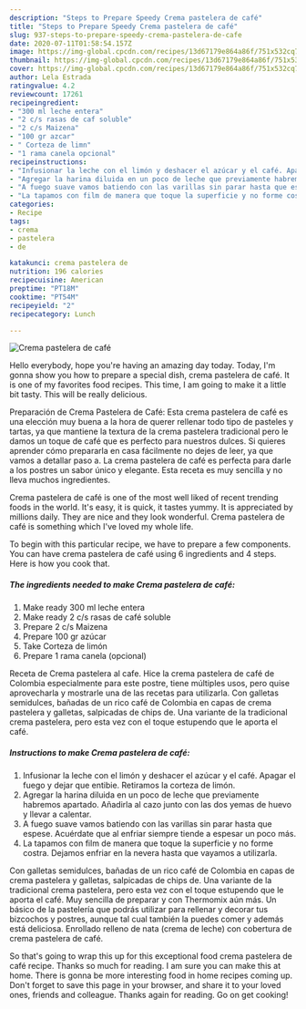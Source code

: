 ```yaml
---
description: "Steps to Prepare Speedy Crema pastelera de café"
title: "Steps to Prepare Speedy Crema pastelera de café"
slug: 937-steps-to-prepare-speedy-crema-pastelera-de-cafe
date: 2020-07-11T01:58:54.157Z
image: https://img-global.cpcdn.com/recipes/13d67179e864a86f/751x532cq70/crema-pastelera-de-cafe-foto-principal.jpg
thumbnail: https://img-global.cpcdn.com/recipes/13d67179e864a86f/751x532cq70/crema-pastelera-de-cafe-foto-principal.jpg
cover: https://img-global.cpcdn.com/recipes/13d67179e864a86f/751x532cq70/crema-pastelera-de-cafe-foto-principal.jpg
author: Lela Estrada
ratingvalue: 4.2
reviewcount: 17261
recipeingredient:
- "300 ml leche entera"
- "2 c/s rasas de caf soluble"
- "2 c/s Maizena"
- "100 gr azcar"
- " Corteza de limn"
- "1 rama canela opcional"
recipeinstructions:
- "Infusionar la leche con el limón y deshacer el azúcar y el café. Apagar el fuego y dejar que entibie. Retiramos la corteza de limón."
- "Agregar la harina diluida en un poco de leche que previamente habremos apartado. Añadirla al cazo junto con las dos yemas de huevo y llevar a calentar."
- "A fuego suave vamos batiendo con las varillas sin parar hasta que espese. Acuérdate que al enfriar siempre tiende a espesar un poco más."
- "La tapamos con film de manera que toque la superficie y no forme costra. Dejamos enfriar en la nevera hasta que vayamos a utilizarla."
categories:
- Recipe
tags:
- crema
- pastelera
- de

katakunci: crema pastelera de 
nutrition: 196 calories
recipecuisine: American
preptime: "PT18M"
cooktime: "PT54M"
recipeyield: "2"
recipecategory: Lunch

---
```



![Crema pastelera de café](https://img-global.cpcdn.com/recipes/13d67179e864a86f/751x532cq70/crema-pastelera-de-cafe-foto-principal.jpg)

Hello everybody, hope you're having an amazing day today. Today, I'm gonna show you how to prepare a special dish, crema pastelera de café. It is one of my favorites food recipes. This time, I am going to make it a little bit tasty. This will be really delicious.

Preparación de Crema Pastelera de Café: Esta crema pastelera de café es una elección muy buena a la hora de querer rellenar todo tipo de pasteles y tartas, ya que mantiene la textura de la crema pastelera tradicional pero le damos un toque de café que es perfecto para nuestros dulces. Si quieres aprender cómo prepararla en casa fácilmente no dejes de leer, ya que vamos a detallar paso a. La crema pastelera de café es perfecta para darle a los postres un sabor único y elegante. Esta receta es muy sencilla y no lleva muchos ingredientes.

Crema pastelera de café is one of the most well liked of recent trending foods in the world. It's easy, it is quick, it tastes yummy. It is appreciated by millions daily. They are nice and they look wonderful. Crema pastelera de café is something which I've loved my whole life.


To begin with this particular recipe, we have to prepare a few components. You can have crema pastelera de café using 6 ingredients and 4 steps. Here is how you cook that.

<!--inarticleads1-->

##### The ingredients needed to make Crema pastelera de café:

1. Make ready 300 ml leche entera
1. Make ready 2 c/s rasas de café soluble
1. Prepare 2 c/s Maizena
1. Prepare 100 gr azúcar
1. Take  Corteza de limón
1. Prepare 1 rama canela (opcional)


Receta de Crema pastelera al cafe. Hice la crema pastelera de café de Colombia especialmente para este postre, tiene múltiples usos, pero quise aprovecharla y mostrarle una de las recetas para utilizarla. Con galletas semidulces, bañadas de un rico café de Colombia en capas de crema pastelera y galletas, salpicadas de chips de. Una variante de la tradicional crema pastelera, pero esta vez con el toque estupendo que le aporta el café. 

<!--inarticleads2-->

##### Instructions to make Crema pastelera de café:

1. Infusionar la leche con el limón y deshacer el azúcar y el café. Apagar el fuego y dejar que entibie. Retiramos la corteza de limón.
1. Agregar la harina diluida en un poco de leche que previamente habremos apartado. Añadirla al cazo junto con las dos yemas de huevo y llevar a calentar.
1. A fuego suave vamos batiendo con las varillas sin parar hasta que espese. Acuérdate que al enfriar siempre tiende a espesar un poco más.
1. La tapamos con film de manera que toque la superficie y no forme costra. Dejamos enfriar en la nevera hasta que vayamos a utilizarla.


Con galletas semidulces, bañadas de un rico café de Colombia en capas de crema pastelera y galletas, salpicadas de chips de. Una variante de la tradicional crema pastelera, pero esta vez con el toque estupendo que le aporta el café. Muy sencilla de preparar y con Thermomix aún más. Un básico de la pastelería que podrás utilizar para rellenar y decorar tus bizcochos y postres, aunque tal cual también la puedes comer y además está deliciosa. Enrollado relleno de nata (crema de leche) con cobertura de crema pastelera de café. 

So that's going to wrap this up for this exceptional food crema pastelera de café recipe. Thanks so much for reading. I am sure you can make this at home. There is gonna be more interesting food in home recipes coming up. Don't forget to save this page in your browser, and share it to your loved ones, friends and colleague. Thanks again for reading. Go on get cooking!
